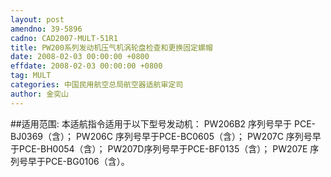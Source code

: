 ```yaml
---
layout: post
amendno: 39-5896
cadno: CAD2007-MULT-51R1
title: PW200系列发动机压气机涡轮盘检查和更换固定螺帽
date: 2008-02-03 00:00:00 +0800
effdate: 2008-02-03 00:00:00 +0800
tag: MULT
categories: 中国民用航空总局航空器适航审定司
author: 金奕山
---
```


##适用范围:
本适航指令适用于以下型号发动机： PW206B2 序列号早于 PCE-BJ0369（含）； PW206C  序列号早于PCE-BC0605（含）； PW207C  序列号早于PCE-BH0054（含）； PW207D序列号早于PCE-BF0135（含）； PW207E  序列号早于PCE-BG0106（含）。

